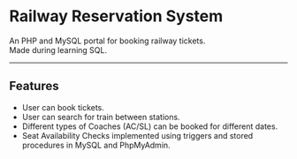 # Railway Reservation System
An PHP and MySQL portal for booking railway tickets.
<br /> Made during learning SQL.

----

## Features
+ User can book tickets.
+ User can search for train between stations.
+ Different types of Coaches (AC/SL) can be booked for different dates.
+ Seat Availability Checks implemented using triggers and stored procedures in MySQL and PhpMyAdmin.
